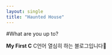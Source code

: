 ```yaml
---
layout: single
title: "Haunted House"
---
```


#What are you up to?

**My First C** C언어 열심히 하는 블로그입니다🤞
